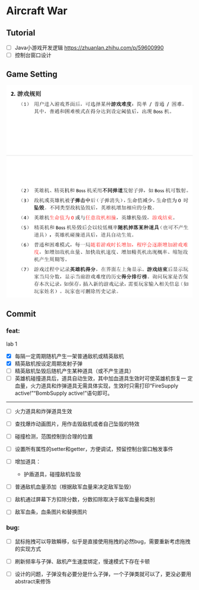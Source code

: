 # Aircraft War

## Tutorial

- [ ] Java小游戏开发逻辑 https://zhuanlan.zhihu.com/p/59600990 
- [ ] 控制台窗口设计

## Game Setting

![image-20220321120554609](assets/image-20220321120554609.png)

## Commit

### feat:

lab 1

- [x] 每隔一定周期随机产生一架普通敌机或精英敌机
- [x] 精英敌机按设定周期发射子弹
- [ ] 精英敌机坠毁后随机产生某种道具（或不产生道具）
- [ ] 英雄机碰撞道具后，道具自动生效，其中加血道具生效时可使英雄机恢复一
  定血量，火力道具和炸弹道具无需具体实现，生效时只需打印“FireSupply
  active!”“BombSupply active!”语句即可。

---

- [ ] 火力道具和炸弹道具生效

- [ ] 查找爆炸动画图片，用作击毁敌机或者自己坠毁的特效
- [ ] 碰撞检测，范围控制到合理的位置
- [ ] 设置所有属性的setter和getter，方便调试，预留控制台窗口触发事件
- [ ] 增加道具：
  * 护盾道具，碰撞敌机坠毁
- [ ] 普通敌机血量添加（根据敌军血量来决定敌军坠毁）

- [ ] 敌机通过屏幕下方扣除分数，分数扣除取决于敌军血量和类别
- [ ] 敌军血条，血条图片和替换图片

### bug:

- [ ] 鼠标拖拽可以导致瞬移，似乎是直接使用拖拽的必然bug，需要重新考虑拖拽的实现方式
- [ ] 刷新频率与子弹、敌机产生速度绑定，慢速模式下存在卡顿
- [ ] 设计的问题，子弹没有必要分是什么子弹，一个子弹类就可以了，更没必要用abstract来修饰

